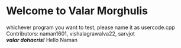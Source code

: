 # Welcome to Valar Morghulis

whichever program you want to test, please name it as usercode.cpp\
Contributors: naman1601, vishalagrawalva22, sarvjot\
***valar dohaeris!***
Hello Naman
